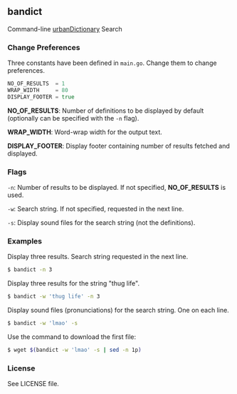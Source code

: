 ## bandict

Command-line [urbanDictionary](https://www.urbandictionary.com/) Search

### Change Preferences

Three constants have been defined in `main.go`. Change them to change preferences.

```go
NO_OF_RESULTS  = 1
WRAP_WIDTH     = 80
DISPLAY_FOOTER = true
```

**NO_OF_RESULTS**: Number of definitions to be displayed by default (optionally can be specified with the `-n` flag).

**WRAP_WIDTH**: Word-wrap width for the output text.

**DISPLAY_FOOTER**: Display footer containing number of results fetched and displayed.


### Flags

`-n`: Number of results to be displayed. If not specified, **NO_OF_RESULTS** is used.

`-w`: Search string. If not specified, requested in the next line.

`-s`: Display sound files for the search string (not the definitions).


### Examples

Display three results. Search string requested in the next line.

```bash
$ bandict -n 3
```

Display three results for the string "thug life".

```bash
$ bandict -w 'thug life' -n 3
```

Display sound files (pronunciations) for the search string. One on each line.

```bash
$ bandict -w 'lmao' -s
```

Use the command to download the first file:

```bash
$ wget $(bandict -w 'lmao' -s | sed -n 1p)
```

### License

See LICENSE file.

